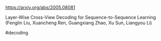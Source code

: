 https://arxiv.org/abs/2005.08081

Layer-Wise Cross-View Decoding for Sequence-to-Sequence Learning (Fenglin Liu, Xuancheng Ren, Guangxiang Zhao, Xu Sun, Liangyou Li)

#decoding 